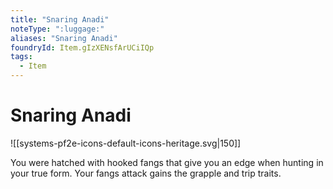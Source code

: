 ```yaml
---
title: "Snaring Anadi"
noteType: ":luggage:"
aliases: "Snaring Anadi"
foundryId: Item.gIzXENsfArUCiIQp
tags:
  - Item
---
```


# Snaring Anadi
![[systems-pf2e-icons-default-icons-heritage.svg|150]]

You were hatched with hooked fangs that give you an edge when hunting in your true form. Your fangs attack gains the grapple and trip traits.
